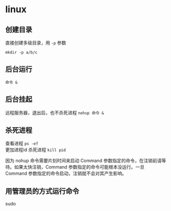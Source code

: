 # linux
## 创建目录
直接创建多级目录，用 `-p` 参数
```
mkdir -p a/b/c
```

## 后台运行
`命令 &`

## 后台挂起
远程服务器，退出后，也不杀死进程
`nohup 命令 &`

## 杀死进程
查看进程 `ps -ef`  
更加进程id 杀死进程 `kill pid`

因为 nohup 命令需要片刻时间来启动 Command 参数指定的命令，在注销前请等待。如果太快注销，Command 参数指定的命令可能根本没运行。一旦 Command 参数指定的命令启动，注销就不会对其产生影响。

## 用管理员的方式运行命令
sudo
